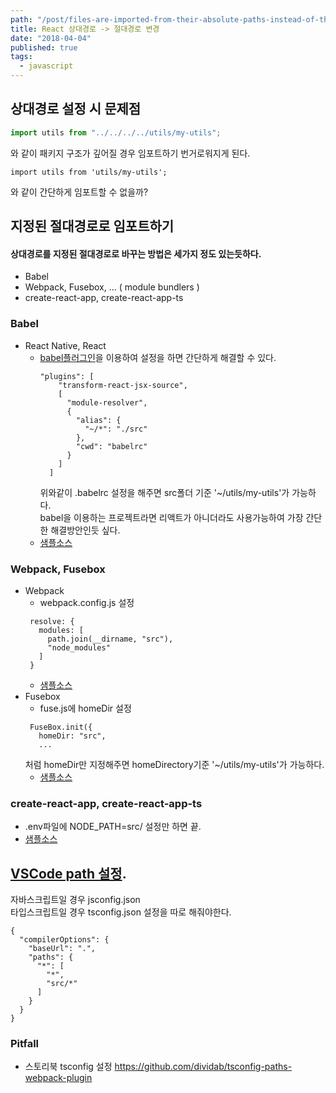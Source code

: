 ```yaml
---
path: "/post/files-are-imported-from-their-absolute-paths-instead-of-their-relative-paths"
title: React 상대경로 -> 절대경로 변경
date: "2018-04-04"
published: true
tags:
  - javascript
---
```


## 상대경로 설정 시 문제점

```javascript
import utils from "../../../../utils/my-utils";
```

와 같이 패키지 구조가 깊어질 경우 임포트하기 번거로워지게 된다.

```
import utils from 'utils/my-utils';
```

와 같이 간단하게 임포트할 수 없을까?

## 지정된 절대경로로 임포트하기

#### 상대경로를 지정된 절대경로로 바꾸는 방법은 세가지 정도 있는듯하다.

- Babel
- Webpack, Fusebox, ... ( module bundlers )
- create-react-app, create-react-app-ts

### Babel

- React Native, React <br/>
  - [babel플러그인](https://github.com/tleunen/babel-plugin-module-resolver)을 이용하여 설정을 하면 간단하게 해결할 수 있다. <br/>
    ```
    "plugins": [
        "transform-react-jsx-source",
        [
          "module-resolver",
          {
            "alias": {
              "~/*": "./src"
            },
            "cwd": "babelrc"
          }
        ]
      ]
    ```
    위와같이 .babelrc 설정을 해주면 src폴더 기준 '~/utils/my-utils'가 가능하다.<br/>
    babel을 이용하는 프로젝트라면 리액트가 아니더라도 사용가능하여 가장 간단한 해결방안인듯 싶다.
  - [샘플소스](https://github.com/BoBeenLee/absolute-sample/tree/2-react-native-ts)

### Webpack, Fusebox

- Webpack
  - webpack.config.js 설정
  ```
   resolve: {
     modules: [
       path.join(__dirname, "src"),
       "node_modules"
     ]
   }
  ```
  - [샘플소스](https://github.com/BoBeenLee/absolute-sample/tree/4-webpack)
- Fusebox
  - fuse.js에 homeDir 설정
  ```
   FuseBox.init({
     homeDir: "src",
     ...
  ```
  처럼 homeDir만 지정해주면 homeDirectory기준 '~/utils/my-utils'가 가능하다.
  - [샘플소스](https://github.com/BoBeenLee/absolute-sample/tree/3-fusebox-ts)

### create-react-app, create-react-app-ts

- .env파일에 NODE_PATH=src/ 설정만 하면 끝.
- [샘플소스](https://github.com/BoBeenLee/absolute-sample/tree/1-create-react-app)

## [VSCode path 설정](https://code.visualstudio.com/docs/languages/jsconfig).

자바스크립트일 경우 jsconfig.json <br/>
타입스크립트일 경우 tsconfig.json 설정을 따로 해줘야한다.

```
{
  "compilerOptions": {
    "baseUrl": ".",
    "paths": {
      "*": [
        "*",
        "src/*"
      ]
    }
  }
}
```

### Pitfall

- 스토리북 tsconfig 설정 https://github.com/dividab/tsconfig-paths-webpack-plugin
